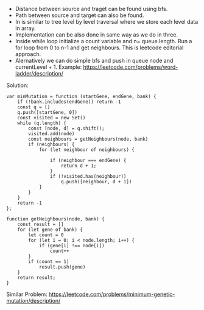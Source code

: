 - Distance between source and traget can be found using bfs.
- Path between source and target can also be found.
- In is similar to tree level by level traversal where we store each level data in array.
- Implementation can be also done in same way as we do in three.
- Inside while loop initialize a count variable and n= queue.length. Run a for loop from 0 to n-1 and get neighbours. This is leetcode editorial approach.
- Alernatively we can do simple bfs and push in queue node and currentLevel + 1. Example: 
https://leetcode.com/problems/word-ladder/description/

Solution: 
```
var minMutation = function (startGene, endGene, bank) {
    if (!bank.includes(endGene)) return -1
    const q = []
    q.push([startGene, 0])
    const visited = new Set()
    while (q.length) {
        const [node, d] = q.shift(); 
        visited.add(node)
        const neighbours = getNeighbours(node, bank)
        if (neighbours) {
            for (let neighbour of neighbours) {

                if (neighbour === endGene) {
                    return d + 1;
                }
                if (!visited.has(neighbour))
                    q.push([neighbour, d + 1])
            }
        }
    }
    return -1
};

function getNeighbours(node, bank) {
    const result = []
    for (let gene of bank) {
        let count = 0
        for (let i = 0; i < node.length; i++) {
            if (gene[i] !== node[i])
                count++
        }
        if (count == 1)
            result.push(gene)
    }
    return result;
}
```
Similar Problem: 
https://leetcode.com/problems/minimum-genetic-mutation/description/

